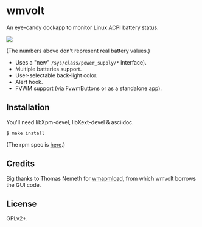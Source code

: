 # wmvolt

An eye-candy dockapp to monitor Linux ACPI battery status.

![](http://ultraimg.com/images/2017/08/25/YIY6.png)

(The numbers above don't represent real battery values.)

* Uses a "new" `/sys/class/power_supply/*` interface).
* Multiple batteries support.
* User-selectable back-light color.
* Alert hook.
* FVWM support (via FvwmButtons or as a standalone app).

## Installation

You'll need libXpm-devel, libXext-devel & asciidoc.

~~~
$ make install
~~~

(The rpm spec is [here](https://github.com/gromnitsky/rpm).)

## Credits

Big thanks to Thomas Nemeth
for [wmapmload](http://tnemeth.free.fr/projets/dockapps.html), from
which wmvolt borrows the GUI code.

## License

GPLv2+.
